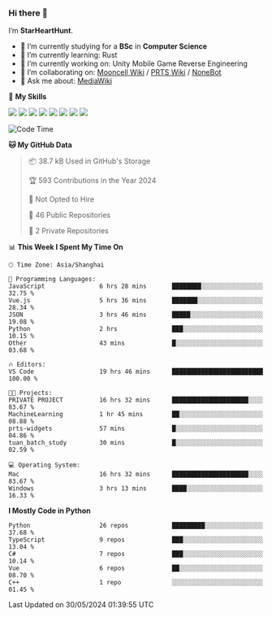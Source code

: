 ### Hi there 👋

I’m **StarHeartHunt**.

- 🏫 I’m currently studying for a **BSc** in **Computer Science**
- 🌱 I’m currently learning: Rust
- 🔭 I’m currently working on: Unity Mobile Game Reverse Engineering
- 👯 I’m collaborating on: [Mooncell Wiki](https://fgo.wiki/) / [PRTS Wiki](http://prts.wiki/) / [NoneBot](https://github.com/nonebot)
- 💬 Ask me about: [MediaWiki](https://www.mediawiki.org)

🌟 **My Skills**

![](https://img.shields.io/badge/-Python-3e74a2?style=flat-square&logo=Python&logoColor=fff)
![](https://img.shields.io/badge/-Node.js-339933?style=flat-square&logo=node.js&logoColor=fff)
![](https://img.shields.io/badge/-Vue-4fc08d?style=flat-square&logo=vue.js&logoColor=fff)
![](https://img.shields.io/badge/-React-2d98ce?style=flat-square&logo=React&logoColor=fff)
![](https://img.shields.io/badge/-TypeScript-3178C6?style=flat-square&logo=TypeScript&logoColor=fff)
![](https://img.shields.io/badge/-Docker-2496ED?style=flat-square&logo=Docker&logoColor=fff)
![](https://img.shields.io/badge/-Linux-000000?style=flat-square&logo=Linux&logoColor=fff)
![](https://img.shields.io/badge/-Dotnet-512bd4?style=flat-square&logo=.net&logoColor=fff)

<!--START_SECTION:waka-->
![Code Time](http://img.shields.io/badge/Code%20Time-1%2C039%20hrs%2025%20mins-blue)

**🐱 My GitHub Data** 

> 📦 38.7 kB Used in GitHub's Storage 
 > 
> 🏆 593 Contributions in the Year 2024
 > 
> 🚫 Not Opted to Hire
 > 
> 📜 46 Public Repositories 
 > 
> 🔑 2 Private Repositories 
 > 
📊 **This Week I Spent My Time On** 

```text
🕑︎ Time Zone: Asia/Shanghai

💬 Programming Languages: 
JavaScript               6 hrs 28 mins       ████████░░░░░░░░░░░░░░░░░   32.75 % 
Vue.js                   5 hrs 36 mins       ███████░░░░░░░░░░░░░░░░░░   28.34 % 
JSON                     3 hrs 46 mins       █████░░░░░░░░░░░░░░░░░░░░   19.08 % 
Python                   2 hrs               ███░░░░░░░░░░░░░░░░░░░░░░   10.15 % 
Other                    43 mins             █░░░░░░░░░░░░░░░░░░░░░░░░   03.68 % 

🔥 Editors: 
VS Code                  19 hrs 46 mins      █████████████████████████   100.00 % 

🐱‍💻 Projects: 
PRIVATE PROJECT          16 hrs 32 mins      █████████████████████░░░░   83.67 % 
MachineLearning          1 hr 45 mins        ██░░░░░░░░░░░░░░░░░░░░░░░   08.88 % 
prts-widgets             57 mins             █░░░░░░░░░░░░░░░░░░░░░░░░   04.86 % 
tuan_batch_study         30 mins             █░░░░░░░░░░░░░░░░░░░░░░░░   02.59 % 

💻 Operating System: 
Mac                      16 hrs 32 mins      █████████████████████░░░░   83.67 % 
Windows                  3 hrs 13 mins       ████░░░░░░░░░░░░░░░░░░░░░   16.33 % 
```

**I Mostly Code in Python** 

```text
Python                   26 repos            █████████░░░░░░░░░░░░░░░░   37.68 % 
TypeScript               9 repos             ███░░░░░░░░░░░░░░░░░░░░░░   13.04 % 
C#                       7 repos             ███░░░░░░░░░░░░░░░░░░░░░░   10.14 % 
Vue                      6 repos             ██░░░░░░░░░░░░░░░░░░░░░░░   08.70 % 
C++                      1 repo              ░░░░░░░░░░░░░░░░░░░░░░░░░   01.45 % 
```




 Last Updated on 30/05/2024 01:39:55 UTC
<!--END_SECTION:waka-->

